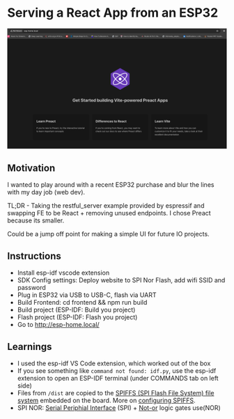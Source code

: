 # Serving a React App from an ESP32

![preact hosted](public/preact_hosted.png)

## Motivation

I wanted to play around with a recent ESP32 purchase and blur the lines with my day job (web dev).

TL;DR - Taking the restful_server example provided by espressif and swapping FE to be React + removing unused endpoints. I chose Preact because its smaller.

Could be a jump off point for making a simple UI for future IO projects.

## Instructions

- Install esp-idf vscode extension
- SDK Config settings: Deploy website to SPI Nor Flash, add wifi SSID and password
- Plug in ESP32 via USB to USB-C, flash via UART
- Build Frontend: cd frontend && npm run build
- Build project (ESP-IDF: Build you project)
- Flash project (ESP-IDF: Flash you project)
- Go to http://esp-home.local/

## Learnings

- I used the esp-idf VS Code extension, which worked out of the box
- If you see something like `command not found: idf.py`, use the esp-idf extension to open an ESP-IDF terminal (under COMMANDS tab on left side)
- Files from `/dist` are copied to the [SPIFFS (SPI Flash File System) file system](https://docs.espressif.com/projects/esp-idf/en/stable/esp32/api-reference/storage/spiffs.html#spiffs-filesystem) embedded on the board. More on [configuring SPIFFS](https://docs.espressif.com/projects/esp-idf/en/stable/esp32/api-reference/storage/spiffs.html#functions).
- SPI NOR: [Serial Periphial Interface](https://en.wikipedia.org/wiki/Serial_Peripheral_Interface) (SPI) + [Not-or](https://www.techtarget.com/searchstorage/definition/NOR-flash-memory) logic gates use(NOR)
